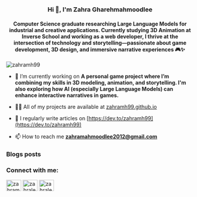 <h3 align="center">Hi 👋, I'm Zahra Gharehmahmoodlee</h3>
<h4 align="center"> Computer Science graduate researching Large Language Models for industrial and creative applications. Currently studying 3D Animation at Inverse School and working as a web developer, I thrive at the intersection of technology and storytelling—passionate about game development, 3D design, and immersive narrative experiences 🎮✨</h4>

<p align="left"> <img src="https://komarev.com/ghpvc/?username=zahramh99&label=Profile%20views&color=0e75b6&style=flat" alt="zahramh99" /> </p>

- 🔭 I’m currently working on **A personal game project where I’m combining my skills in 3D modeling, animation, and storytelling. I'm also exploring how AI (especially Large Language Models) can enhance interactive narratives in games.**

- 👨‍💻 All of my projects are available at [zahramh99.github.io](zahramh99.github.io)

- 📝 I regularly write articles on [https://dev.to/zahramh99](https://dev.to/zahramh99)

- 📫 How to reach me **zahramahmoodlee2012@gmail.com**

### Blogs posts
<!-- BLOG-POST-LIST:START -->
<!-- BLOG-POST-LIST:END -->

<h3 align="left">Connect with me:</h3>
<p align="left">
<a href="https://dev.to/zahramh99" target="blank"><img align="center" src="https://raw.githubusercontent.com/rahuldkjain/github-profile-readme-generator/master/src/images/icons/Social/devto.svg" alt="zahramh99" height="30" width="40" /></a>
<a href="https://dribbble.com/zahralee" target="blank"><img align="center" src="https://raw.githubusercontent.com/rahuldkjain/github-profile-readme-generator/master/src/images/icons/Social/dribbble.svg" alt="zahralee" height="30" width="40" /></a>
<a href="https://www.behance.net/zahralee1" target="blank"><img align="center" src="https://raw.githubusercontent.com/rahuldkjain/github-profile-readme-generator/master/src/images/icons/Social/behance.svg" alt="zahralee1" height="30" width="40" /></a>
</p>


